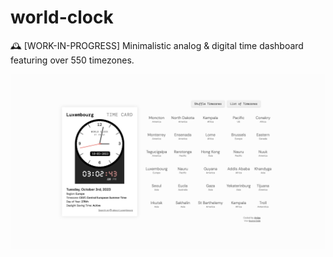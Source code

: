 # world-clock

🕰️ [WORK-IN-PROGRESS] Minimalistic analog & digital time dashboard featuring over 550 timezones.

<a href="https://clock.aniqa.dev/" target="_blank">
<img src="/assets/og-img.png" style="max-width: 100%;">
</a>
